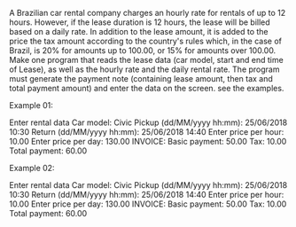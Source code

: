 A Brazilian car rental company charges an hourly rate for rentals of up to
12 hours. However, if the lease duration is 12 hours, the lease will be
billed based on a daily rate. In addition to the lease amount, it is added to the
price the tax amount according to the country's rules which, in the case of Brazil, is 20%
for amounts up to 100.00, or 15% for amounts over 100.00. Make one
program that reads the lease data (car model, start and end time of
Lease), as well as the hourly rate and the daily rental rate. The program
must generate the payment note (containing lease amount, then
tax and total payment amount) and enter the data on the screen. see the
examples.

Example 01:

Enter rental data
Car model: Civic
Pickup (dd/MM/yyyy hh:mm): 25/06/2018 10:30
Return (dd/MM/yyyy hh:mm): 25/06/2018 14:40
Enter price per hour: 10.00
Enter price per day: 130.00
INVOICE:
Basic payment: 50.00
Tax: 10.00
Total payment: 60.00

Example 02:

Enter rental data
Car model: Civic
Pickup (dd/MM/yyyy hh:mm): 25/06/2018 10:30
Return (dd/MM/yyyy hh:mm): 25/06/2018 14:40
Enter price per hour: 10.00
Enter price per day: 130.00
INVOICE:
Basic payment: 50.00
Tax: 10.00
Total payment: 60.00
